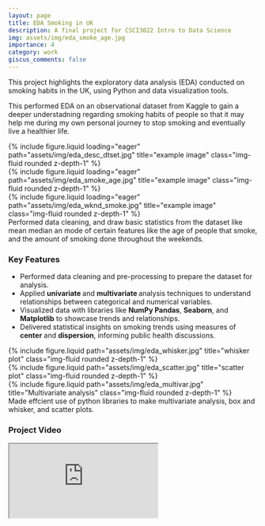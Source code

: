 ```yaml
---
layout: page
title: EDA Smoking in UK
description: A final project for CSCI3022 Intro to Data Science
img: assets/img/eda_smoke_age.jpg
importance: 4
category: work
giscus_comments: false
---
```


This project highlights the exploratory data analysis (EDA) conducted on smoking habits in the UK, using Python and data visualization tools. 

This performed EDA on an observational dataset from Kaggle to gain a deeper understadning regarding smoking habits of people so that it may help me during my own personal journey to stop smoking and eventually live a healthier life.

<div class="row">
    <div class="col-sm mt-3 mt-md-0">
        {% include figure.liquid loading="eager" path="assets/img/eda_desc_dtset.jpg" title="example image" class="img-fluid rounded z-depth-1" %}
    </div>
    <div class="col-sm mt-3 mt-md-0">
        {% include figure.liquid loading="eager" path="assets/img/eda_smoke_age.jpg" title="example image" class="img-fluid rounded z-depth-1" %}
    </div>
    <div class="col-sm mt-3 mt-md-0">
        {% include figure.liquid loading="eager" path="assets/img/eda_wknd_smoke.jpg" title="example image" class="img-fluid rounded z-depth-1" %}
    </div>
</div>
<div class="caption">
    Performed data cleaning, and draw basic statistics from the dataset like mean median an mode of certain features like the age of people that smoke, and the amount of smoking done throughout the weekends. 
</div>

<div class="key-features mt-4"> 
    <h3>Key Features</h3> 
    <ul> 
        <li>Performed data cleaning and pre-processing to prepare the dataset for analysis.</li> <li>Applied  <strong>univariate </strong> and  <strong>multivariate </strong> analysis techniques to understand relationships between categorical and numerical variables.</li> 
        <li>Visualized data with libraries like  <strong>NumPy </strong>  <strong>Pandas</strong>,  <strong>Seaborn</strong>, and  <strong>Matplotlib</strong> to showcase trends and relationships.</li> 
        <li>Delivered statistical insights on smoking trends using measures of  <strong>center</strong> and  <strong>dispersion</strong>, informing public health discussions. </li> 
    </ul> 
</div>

<div class="row justify-content-sm-center">
    <div class="col-sm-4 mt-3 mt-md-0">
        {% include figure.liquid path="assets/img/eda_whisker.jpg" title="whisker plot" class="img-fluid rounded z-depth-1" %}
    </div>
    <div class="col-sm-4 mt-3 mt-md-0">
        {% include figure.liquid path="assets/img/eda_scatter.jpg" title="scatter plot" class="img-fluid rounded z-depth-1" %}
    </div>
</div>
<div class="row justify-content-sm-center">
    <div class="col-sm-8 mt-3 mt-md-0">
            {% include figure.liquid path="assets/img/eda_multivar.jpg" title="Multivariate analysis" class="img-fluid rounded z-depth-1" %}
    </div>
</div>
<div class="caption">
    Made effcient use of python libraries to make multivariate analysis, box and whisker, and scatter plots.
</div>

<div class="project-video mt-4">
  <h3>Project Video</h3>
  <div class="embed-responsive embed-responsive-16by9">
    <iframe class="embed-responsive-item" src="https://www.youtube.com/embed/1UKrGQpVuWg"  
    allow="accelerometer; autoplay; clipboard-write; encrypted-media; gyroscope; picture-in-picture" allowfullscreen>
    </iframe>
  </div>
</div>